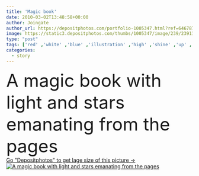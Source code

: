 ```yaml
---
title: 'Magic book'
date: 2010-03-02T13:48:58+00:00
author: Joingate
author_url: https://depositphotos.com/portfolio-1005347.html?ref=64678756
image: https://static3.depositphotos.com/thumbs/1005347/image/239/2391153/api_thumb_450.jpg?forcejpeg=true
type: "post"
tags: ['red' ,'white' ,'blue' ,'illustration' ,'high' ,'shine' ,'up' ,'light' ,'dark' ,'open' ,'text' ,'fingers' ,'with' ,'highlight' ,'read' ,'book' ,'education' ,'magic' ,'learn' ,'stars' ,'beam' ,'story' ,'wallpapers' ,'resolution' ,'words' ,'twinkle' ,'spiritual' ,'bible' ,'the' ,'pages' ,'A' ,'from' ,'and' ,'ladies' ,'enchanting' ,'enlighten' ,'hardback' ,'emanating' ,'magic book' ,'open bible' ]
categories: 
  - story
---
```

<div aling="center">
            <font size="60"> A magic book with light and stars emanating from the pages</font>   
</div>
<div>
    <a href='https://static3.depositphotos.com/thumbs/1005347/image/239/2391153/api_thumb_450.jpg?forcejpeg=true?ref=64678756' target=_blank > Go "Depositphotos" to get lage size of this picture ->
        <img href='https://static3.depositphotos.com/thumbs/1005347/image/239/2391153/api_thumb_450.jpg?forcejpeg=true?ref=64678756' src='https://static3.depositphotos.com/1005347/239/i/950/depositphotos_2391153-stock-photo-magic-book.jpg?forcejpeg=true' alt='A magic book with light and stars emanating from the pages' >
    </a>
</div>
